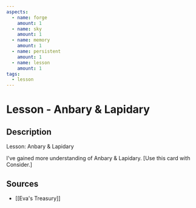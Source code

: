 ```yaml
---
aspects: 
  - name: forge
    amount: 1
  - name: sky
    amount: 1
  - name: memory
    amount: 1
  - name: persistent
    amount: 1
  - name: lesson
    amount: 1
tags:
  - lesson
---
```


# Lesson - Anbary & Lapidary

## Description
Lesson: Anbary & Lapidary

I've gained more understanding of Anbary & Lapidary. [Use this card with Consider.]
## Sources
- [[Eva's Treasury]]